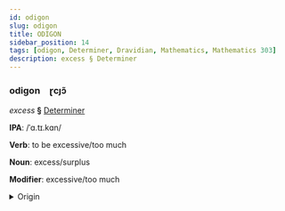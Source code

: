 ```yaml
---
id: odigon
slug: odigon
title: ODIGON
sidebar_position: 14
tags: [odigon, Determiner, Dravidian, Mathematics, Mathematics 303]
description: excess § Determiner
---
```


### odigon&emsp;<span kind="abugida">ɽcȷɔ̃</span>

*excess* **§** [Determiner](../../tags/Determiner)

**IPA**: /ˈɑ.tɪ.kɑn/

**Verb**: to be excessive/too much

**Noun**: excess/surplus

**Modifier**: excessive/too much

<details>
    <summary>Origin</summary>
    Tamil அதிகம் atikam /ad̪iɡam/<br/>
    <em>Dravidian Language Family</em>
</details>
